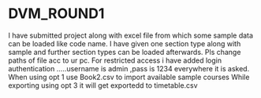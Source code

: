 # DVM_ROUND1
I have submitted project along with excel file from which some sample data can be loaded like code name.
I have given one section type along with sample and further section types can be loaded afterwards.
Pls change paths of file acc to ur pc.
For restricted access i have added login authentication .....username is admin ,pass is 1234 everywhere it is asked.
When using opt 1 use Book2.csv to import available sample courses
While exporting using opt 3 it will  get exportedd to timetable.csv
